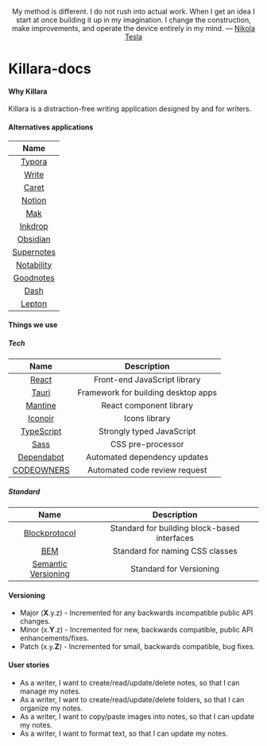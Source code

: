 <p align="center">My method is different. I do not rush into actual work. When I get an idea I start at once building it up in my imagination. I change the construction, make improvements, and operate the device entirely in my mind. ― <a href="https://www.goodreads.com/quotes/7143950-my-method-is-different-i-do-not-rush-into-actual">Nikola Tesla</a> </p>

# Killara-docs

#### Why Killara
Killara is a distraction-free writing application designed by and for writers.

#### Alternatives applications

| Name                                   |
| :---:                                  | 
| [Typora](https://typora.io/)           |
| [Write](https://write.as/)             |
| [Caret](https://caret.io/)             |
| [Notion](https://www.notion.so/)       |
| [Mak](https://inns.studio/mak)         | 
| [Inkdrop](https://www.inkdrop.app/)    |
| [Obsidian](https://obsidian.md/)       |
| [Supernotes](https://supernotes.app/)  |
| [Notability](https://notability.com/)  |
| [Goodnotes](https://www.goodnotes.com/)|
| [Dash](https://kapeli.com/dash)        |
| [Lepton](https://hackjutsu.com/Lepton/)|

#### Things we use

##### Tech

| Name                                                                                                                                                                  | Description                                   |
| :---:                                                                                                                                                                 | :---:                                         |
| [React](https://reactjs.org/)                                                                                                                                         | Front-end JavaScript library                  |
| [Tauri](https://mantine.dev/)                                                                                                                                         | Framework for building desktop apps           |
| [Mantine](https://mantine.dev/)                                                                                                                                       | React component library                       |
| [Iconoir](https://iconoir.com/)                                                                                                                                       | Icons library                                 |
| [TypeScript](https://www.typescriptlang.org/)                                                                                                                         | Strongly typed JavaScript                     |
| [Sass](https://sass-lang.com/)                                                                                                                                        | CSS pre-processor                             |
| [Dependabot](https://github.com/dependabot)                                                                                                                           | Automated dependency updates                  |
| [CODEOWNERS](https://docs.github.com/en/repositories/managing-your-repositorys-settings-and-features/customizing-your-repository/about-code-owners)                   | Automated code review request                 |

##### Standard

| Name                                                                             | Description                                      |
| :---:                                                                            | :---:                                            |
| [Blockprotocol](https://blockprotocol.org/)                                      | Standard for building block-based interfaces     |
| [BEM](https://andrew-barnes.medium.com/bem-and-sass-a-perfect-match-5e48d9bc3894)| Standard for naming CSS classes                  |
| [Semantic Versioning](https://semver.org/)                                       | Standard for Versioning

#### Versioning

- Major (**X**.y.z) - Incremented for any backwards incompatible public API changes.
- Minor (x.**Y**.z) - Incremented for new, backwards compatible, public API enhancements/fixes.
- Patch (x.y.**Z**) - Incremented for small, backwards compatible, bug fixes.

#### User stories

- As a writer, I want to create/read/update/delete notes, so that I can manage my notes.
- As a writer, I want to create/read/update/delete folders, so that I can organize my notes.
- As a writer, I want to copy/paste images into notes, so that I can update my notes.
- As a writer, I want to format text, so that I can update my notes. 
